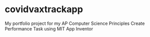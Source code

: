 # covidvaxtrackapp
My portfolio project for my AP Computer Science Principles Create Performance Task using MIT App Inventor
